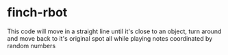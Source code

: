 # finch-rbot

This code will move in a straight line until it's close to an object, turn around and move back to it's original spot all while playing notes coordinated by random numbers
